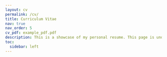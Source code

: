 ```yaml
---
layout: cv
permalink: /cv/
title: Curriculum Vitae
nav: true
nav_order: 5
cv_pdf: example_pdf.pdf
description: This is a showcase of my personal resume. This page is under construction.
toc:
  sidebar: left
---
```

